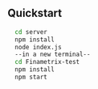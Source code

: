 ## Quickstart

```sh
  cd server
  npm install
  node index.js 
  --in a new terminal--
  cd Finametrix-test
  npm install
  npm start
```